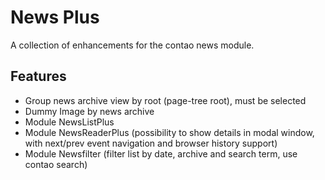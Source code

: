 # News Plus

A collection of enhancements for the contao news module.

## Features

- Group news archive view by root (page-tree root), must be selected
- Dummy Image by news archive
- Module NewsListPlus
- Module NewsReaderPlus (possibility to show details in modal window, with next/prev event navigation and browser history support)
- Module Newsfilter (filter list by date, archive and search term, use contao search)

